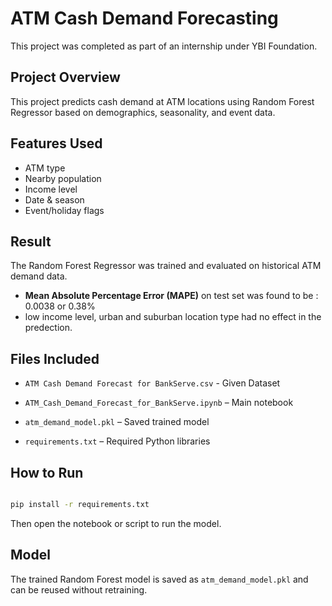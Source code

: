 # ATM Cash Demand Forecasting

This project was completed as part of an internship under YBI Foundation.

## Project Overview 

This project predicts cash demand at ATM locations using Random Forest Regressor based on demographics, seasonality, and event data.

## Features Used

- ATM type
- Nearby population
- Income level
- Date \& season
- Event/holiday flags

## Result 

The Random Forest Regressor was trained and evaluated on historical ATM demand data.
- **Mean Absolute Percentage Error (MAPE)** on test set was found to be : 0.0038 or 0.38%
- low income level, urban and suburban location type had no effect in the predection.

## Files Included

- `ATM Cash Demand Forecast for BankServe.csv` - Given Dataset

- `ATM_Cash_Demand_Forecast_for_BankServe.ipynb` – Main notebook

- `atm_demand_model.pkl` – Saved trained model

- `requirements.txt` – Required Python libraries







## How to Run

```bash

pip install -r requirements.txt

```


Then open the notebook or script to run the model.


## Model


The trained Random Forest model is saved as `atm_demand_model.pkl` and can be reused without retraining.

